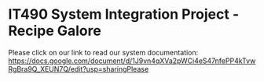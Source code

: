 # IT490 System Integration Project - Recipe Galore

Please click on our link to read our system documentation: https://docs.google.com/document/d/1J9vn4qXVa2pWCi4eS47nfePP4kTvwRgBra9Q_XEUN7Q/edit?usp=sharingPlease
